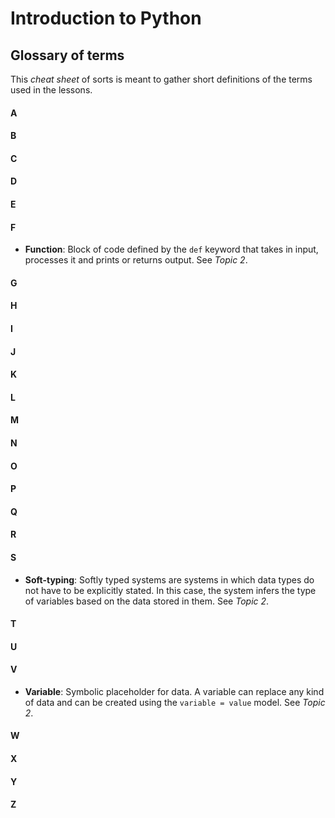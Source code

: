 # Introduction to Python

## Glossary of terms

This _cheat sheet_ of sorts is meant to gather short definitions of the terms used in the lessons.

#### A
#### B
#### C
#### D
#### E
#### F
- __Function__: Block of code defined by the `def` keyword that takes in input, processes it and prints or returns output. See _Topic 2_.
#### G
#### H
#### I
#### J
#### K
#### L
#### M
#### N
#### O
#### P
#### Q
#### R
#### S
- __Soft-typing__: Softly typed systems are systems in which data types do not have to be explicitly stated. In this case, the system infers the type of variables based on the data stored in them. See _Topic 2_.
#### T
#### U
#### V
- __Variable__: Symbolic placeholder for data. A variable can replace any kind of data and can be created using the `variable = value` model. See _Topic 2_.
#### W
#### X
#### Y
#### Z